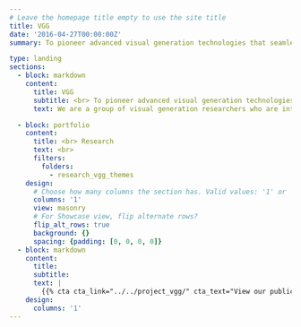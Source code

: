 ```yaml
---
# Leave the homepage title empty to use the site title
title: VGG
date: '2016-04-27T00:00:00Z'
summary: To pioneer advanced visual generation technologies that seamlessly blend creativity with artificial intelligence.

type: landing
sections:
  - block: markdown
    content:
      title: VGG
      subtitle: <br> To pioneer advanced visual generation technologies that seamlessly blend creativity with artificial intelligence.
      text: We are a group of visual generation researchers who are interested in visual content creation (one of the most important parts in AIGC), which can leverage the full power of human creativity in artificial intelligence. We aim to study cutting-edge technologies and bring them to the advanced models for the greatest quality show and application. Our researches cover image, video, and 3D generation and editing with a serious of state-of-the-art models published on IEEE TPAMI, ACM MM, AAAI etc.

  - block: portfolio
    content:
      title: <br> Research
      text: <br>
      filters:
        folders:
          - research_vgg_themes
    design:
      # Choose how many columns the section has. Valid values: '1' or '2'.
      columns: '1'
      view: masonry
      # For Showcase view, flip alternate rows?
      flip_alt_rows: true
      background: {}
      spacing: {padding: [0, 0, 0, 0]}
  - block: markdown
    content:
      title:
      subtitle:
      text: |
        {{% cta cta_link="../../project_vgg/" cta_text="View our publications →" %}}
    design:
      columns: '1'
---
```

